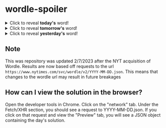 # wordle-spoiler

<details>
  <summary>Click to reveal <b>today's</b> word!</summary>
  <br>
  <b> maybe </b>
</details>

<details>
  <summary>Click to reveal <b>tomorrow's</b> word!</summary>
  <br>
  <b> strap </b>
</details>

<details>
  <summary>Click to reveal <b>yesterday's</b> word!</summary>
  <br>
  <b> crime </b>
</details>

## Note
This was repository was updated 2/7/2023 after the NYT acquisition of Wordle. Results are now based off requests to the url `https://www.nytimes.com/svc/wordle/v2/YYYY-MM-DD.json`. This means that changes to the wordle url may result in future breakages

## How can I view the solution in the browser?
Open the developer tools in Chrome. Click on the "network" tab. Under the Fetch/XHR section, you should see a request to YYYY-MM-DD.json. If you click on that request and view the "Preview" tab, you will see a JSON object containing the day's solution.